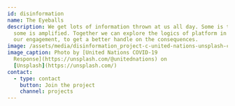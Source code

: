 ```yaml
---
id: disinformation
name: The Eyeballs
description: We get lots of information thrown at us all day. Some is targeted,
  some is amplified. Together we can explore the logics of platform in driving
  our engagement, to get a better handle on the consequences.
image: /assets/media/disinformation_project-c-united-nations-unsplash-c.jpeg
image_caption: Photo by [United Nations COVID-19
  Response](https://unsplash.com/@unitednations) on
  [Unsplash](https://unsplash.com/)
contact:
  - type: contact
    button: Join the project
    channel: projects
---
```

